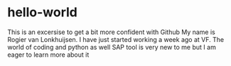 # hello-world
This is an excersise to get a bit more confident with Github
My name is Rogier van Lonkhuijsen. I have just started working a week ago at VF. The world of coding and python as well SAP tool is very new to me but I am eager to learn more about it
